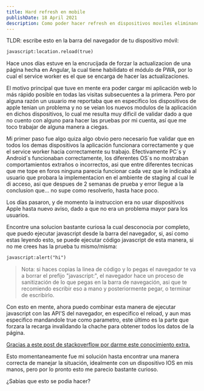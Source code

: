 ```yaml
---
title: Hard refresh en mobile
publishDate: 18 April 2021
description: Como poder hacer refresh en dispositivos moviles eliminando la chache.
---
```


TLDR: escribe esto en la barra del navegador de tu dispositivo móvil:
```html
javascript:location.reload(true)
```

Hace unos días estuve en la encrucijada de forzar la actualizacion de una página hecha en Angular, la cual tiene habilidato el módulo de PWA, por lo cual el service worker es el que se encarga de hacer las actualizaciones.

El motivo principal que tuve en mente era poder cargar mi aplicación web lo más rápido posible en todas las visitas subsecuentes a la primera. Pero por alguna razón un usuario me reportaba que en especifico los dispositivos de apple tenian un problema y no se veian los nuevos modulos de la aplicación en dichos dispositivos, lo cual me resulta muy dificil de validar dado a que no cuento con alguno para hacer las pruebas por mi cuenta, así que me toco trabajar de alguna manera a ciegas.

Mi primer paso fue algo quiza algo obvio pero necesario fue validar que en todos los demas dispositivos la aplicación funcionara correctamente y que el service worker hacia correctamente su trabajo. Efectivamente PC´s y Android´s funcionaban correctamente, los diferentes OS´s no mostraban comportamientos extraños o incorrectos, asi que entre diferentes tecnicas que me tope en foros ninguna parecia funcionar cada vez que le indicaba al usuario que probara la implementacion en el ambiente de staging al cual le di acceso,  asi que despues de 2 semanas de prueba y error llegue a la conclusion que... no supe como resolverlo, hasta hace poco.

Los días pasaron, y de momento la instruccion era no usar dispositivos Apple hasta nuevo aviso, dado a que no era un problema mayor para los usuarios.

Encontre una solucion bastante curiosa la cual desconocia por completo, que puedo ejecutar javascript desde la barra del navegador, si, así como estas leyendo esto, se puede ejecutar código javascript de esta manera, si no me crees has la prueba tu mismo/misma:

```html
javascript:alert("hi")
```
> Nota: si haces copias la linea de código y lo pegas el navegador te va a borrar el prefijo "javascript:", el navegador hace un proceso de sanitización de lo que pegas en la barra de navegación, asi que te recomiendo escribir eso a mano y posteriormente pegar, o terminar de escribirlo.

Con esto en mente, ahora puedo combinar esta manera de ejecutar javascript con las API'S del navegador, en especifico el reload, y aun mas especifico mandandole true como parametro, este último es la parte que forzara la recarga invalidando la chache para obtener todos los datos de la página.

[Gracias a este post de stackoverflow por darme este conocimiento extra.](https://stackoverflow.com/questions/18571213/how-can-i-force-a-hard-reload-in-chrome-for-android)

Esto momentaneamente fue mi solución hasta encontrar una manera correcta de manejar la situación, idealmente con un dispositivo IOS en mis manos, pero por lo pronto esto me parecio bastante curioso.

¿Sabias que esto se podia hacer?